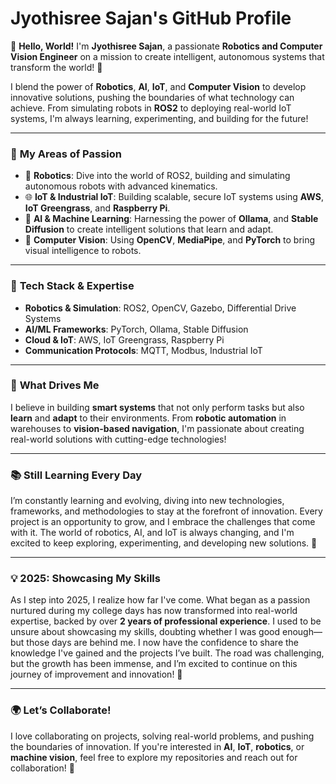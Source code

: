 # Jyothisree Sajan's GitHub Profile

👋 **Hello, World!** I'm **Jyothisree Sajan**, a passionate **Robotics and Computer Vision Engineer** on a mission to create intelligent, autonomous systems that transform the world! 🚀

I blend the power of **Robotics**, **AI**, **IoT**, and **Computer Vision** to develop innovative solutions, pushing the boundaries of what technology can achieve. From simulating robots in **ROS2** to deploying real-world IoT systems, I'm always learning, experimenting, and building for the future!  

---

### 🌟 **My Areas of Passion**  
- 🤖 **Robotics**: Dive into the world of ROS2, building and simulating autonomous robots with advanced kinematics.  
- 🌐 **IoT & Industrial IoT**: Building scalable, secure IoT systems using **AWS**, **IoT Greengrass**, and **Raspberry Pi**.  
- 🧠 **AI & Machine Learning**: Harnessing the power of **Ollama**, and **Stable Diffusion** to create intelligent solutions that learn and adapt.  
- 📸 **Computer Vision**: Using **OpenCV**, **MediaPipe**, and **PyTorch** to bring visual intelligence to robots.  
  

---

### 🔧 **Tech Stack & Expertise**  
- **Robotics & Simulation**: ROS2, OpenCV, Gazebo, Differential Drive Systems  
- **AI/ML Frameworks**: PyTorch, Ollama, Stable Diffusion  
- **Cloud & IoT**: AWS, IoT Greengrass, Raspberry Pi  
- **Communication Protocols**: MQTT, Modbus, Industrial IoT  

---

### 🚀 **What Drives Me**  
I believe in building **smart systems** that not only perform tasks but also **learn** and **adapt** to their environments. From **robotic automation** in warehouses to **vision-based navigation**, I'm passionate about creating real-world solutions with cutting-edge technologies!  

---

### 📚 **Still Learning Every Day**  
I’m constantly learning and evolving, diving into new technologies, frameworks, and methodologies to stay at the forefront of innovation. Every project is an opportunity to grow, and I embrace the challenges that come with it. The world of robotics, AI, and IoT is always changing, and I'm excited to keep exploring, experimenting, and developing new solutions. 🌱  

---

### 💡 **2025: Showcasing My Skills**  
As I step into 2025, I realize how far I've come. What began as a passion nurtured during my college days has now transformed into real-world expertise, backed by over **2 years of professional experience**. I used to be unsure about showcasing my skills, doubting whether I was good enough—but those days are behind me. I now have the confidence to share the knowledge I've gained and the projects I’ve built. The road was challenging, but the growth has been immense, and I’m excited to continue on this journey of improvement and innovation! 🚀

---

### 🌍 **Let’s Collaborate!**  
I love collaborating on projects, solving real-world problems, and pushing the boundaries of innovation. If you're interested in **AI**, **IoT**, **robotics**, or **machine vision**, feel free to explore my repositories and reach out for collaboration! 🌟  

